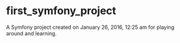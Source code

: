 first_symfony_project
=====================

A Symfony project created on January 26, 2016, 12:25 am for playing around and learning.
